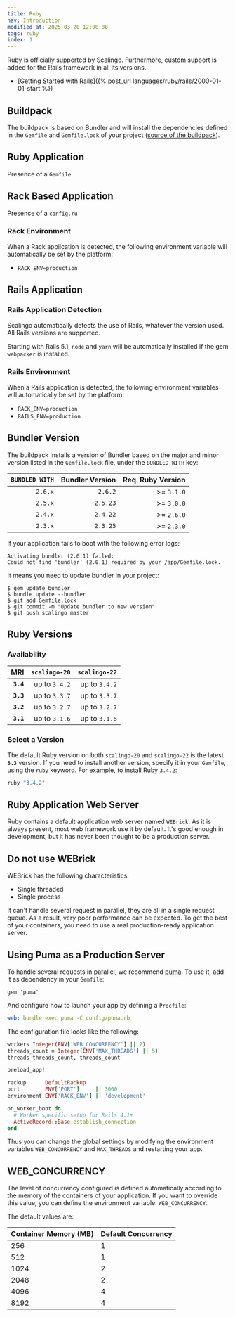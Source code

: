 ```yaml
---
title: Ruby
nav: Introduction
modified_at: 2025-03-20 12:00:00
tags: ruby
index: 1
---
```


Ruby is officially supported by Scalingo. Furthermore, custom support is added
for the Rails framework in all its versions.

* [Getting Started with Rails]({% post_url languages/ruby/rails/2000-01-01-start %})

## Buildpack

The buildpack is based on Bundler and will install the dependencies defined in
the `Gemfile` and `Gemfile.lock` of your project ([source of the
buildpack](https://github.com/Scalingo/ruby-buildpack)).

## Ruby Application

Presence of a `Gemfile`

## Rack Based Application

Presence of a `config.ru`

### Rack Environment

When a Rack application is detected, the following environment variable will
automatically be set by the platform:

* `RACK_ENV=production`

## Rails Application

### Rails Application Detection

Scalingo automatically detects the use of Rails, whatever the version used. All Rails versions are supported.

Starting with Rails 5.1, `node` and `yarn` will be automatically installed if the gem `webpacker` is installed.

### Rails Environment

When a Rails application is detected, the following environment variables will
automatically be set by the platform:

* `RACK_ENV=production`
* `RAILS_ENV=production`

## Bundler Version

The buildpack installs a version of Bundler based on the major and minor
version listed in the `Gemfile.lock` file, under the `BUNDLED WITH` key:

| `BUNDLED WITH` | Bundler Version | Req. Ruby Version |
| -------------: | --------------: | ----------------: |
| `2.6.x`        | `2.6.2`         | >= `3.1.0`        |
| `2.5.x`        | `2.5.23`        | >= `3.0.0`        |
| `2.4.x`        | `2.4.22`        | >= `2.6.0`        |
| `2.3.x`        | `2.3.25`        | >= `2.3.0`        |

If your application fails to boot with the following error logs:

```
Activating bundler (2.0.1) failed:
Could not find 'bundler' (2.0.1) required by your /app/Gemfile.lock.
```

It means you need to update bundler in your project:

```
$ gem update bundler
$ bundle update --bundler
$ git add Gemfile.lock
$ git commit -m "Update bundler to new version"
$ git push scalingo master
```

## Ruby Versions

### Availability

| MRI        | `scalingo-20` | `scalingo-22` |
| ---------: | ------------: | ------------: |
| **`3.4`**  | up to `3.4.2` | up to `3.4.2` |
| **`3.3`**  | up to `3.3.7` | up to `3.3.7` |
| **`3.2`**  | up to `3.2.7` | up to `3.2.7` |
| **`3.1`**  | up to `3.1.6` | up to `3.1.6` |

### Select a Version

The default Ruby version on both `scalingo-20` and `scalingo-22` is the latest
**`3.3`** version. If you need to install another version, specify it in your
`Gemfile`, using the `ruby` keyword. For example, to install Ruby `3.4.2`:

```ruby
ruby "3.4.2"
```


## Ruby Application Web Server

Ruby contains a default application web server named `WEBrick`. As it is always
present, most web framework use it by default. It's good enough in development,
but it has never been thought to be a production server.

## Do not use WEBrick

WEBrick has the following characteristics:

* Single threaded
* Single process

It can't handle several request in parallel, they are all in a single request
queue. As a result, very poor performance can be expected. To get the best of
your containers, you need to use a real production-ready application server.

## Using Puma as a Production Server

To handle several requests in parallel, we recommend [puma](https://puma.io).
To use it, add it as dependency in your `Gemfile`:

```text
gem 'puma'
```

And configure how to launch your app by defining a `Procfile`:

```yaml
web: bundle exec puma -C config/puma.rb
```

The configuration file looks like the following:

```ruby
workers Integer(ENV['WEB_CONCURRENCY'] || 2)
threads_count = Integer(ENV['MAX_THREADS'] || 5)
threads threads_count, threads_count

preload_app!

rackup      DefaultRackup
port        ENV['PORT']     || 3000
environment ENV['RACK_ENV'] || 'development'

on_worker_boot do
  # Worker specific setup for Rails 4.1+
  ActiveRecord::Base.establish_connection
end
```

Thus you can change the global settings by modifying the environment
variables `WEB_CONCURRENCY` and `MAX_THREADS` and restarting your app.

## WEB_CONCURRENCY

The level of concurrency configured is defined automatically according to the
memory of the containers of your application. If you want to override this value,
you can define the environment variable: `WEB_CONCURRENCY`.

The default values are:

| Container Memory (MB) | Default Concurrency |
|-----------------------|---------------------|
| 256                   | 1                   |
| 512                   | 1                   |
| 1024                  | 2                   |
| 2048                  | 2                   |
| 4096                  | 4                   |
| 8192                  | 4                   |

